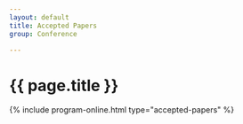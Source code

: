 ```yaml
---
layout: default
title: Accepted Papers
group: Conference

---
```


# {{ page.title }}

{% include program-online.html type="accepted-papers" %}
